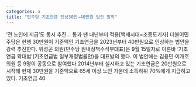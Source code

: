```yaml
---
categories: a
title: "민주당 기초연금 인상30만→40만원 법안 발의"
---
```

‘전 노인에 지급’도 동시 추진… 통과 땐 내년부터 적용[백세시대=조종도기자] 더불어민주당은 현행 30만원이 기준액인 기초연금을 2023년부터 40만원으로 인상하는 법안을 강력 추진한다. 위성곤 의원(민주당 원내정책수석부대표)은 9월 15일자로 이른바 ‘기초연금 확대법’(기초연금법 일부개정법률안)을 대표발의 했다. 이 법안에는 김용민‧이개호 의원 등 9명이 공동으로 참여했다.2014년부터 실시하고 있는 기초연금은 20만원으로 시작해 현재 30만원을 기준액으로 65세 이상 노인 가운데 소득하위 70%에게 지급하고 있다. 기초연금 40